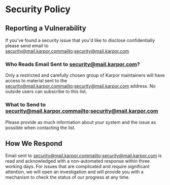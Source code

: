 # Security Policy

## Reporting a Vulnerability

If you've found a security issue that you'd like to disclose confidentially please send email to security@mail.karpor.commailto:security@mail.karpor.com

### Who Reads Email Sent to security@mail.karpor.com?

Only a restricted and carefully chosen group of Karpor maintainers will have access to material sent to the security@mail.karpor.commailto:security@mail.karpor.com address.
No outside users can subscribe to this list.

### What to Send to security@mail.karpor.commailto:security@mail.karpor.com

Please provide as much information about your system and the issue as possible when contacting the list.

## How We Respond

Email sent to security@mail.karpor.commailto:security@mail.karpor.com is read and acknowledged with a non-automated response within three working days.
For issues that are complicated and require significant attention,
we will open an investigation and will provide you with a mechanism to check the status of our progress at any time.
